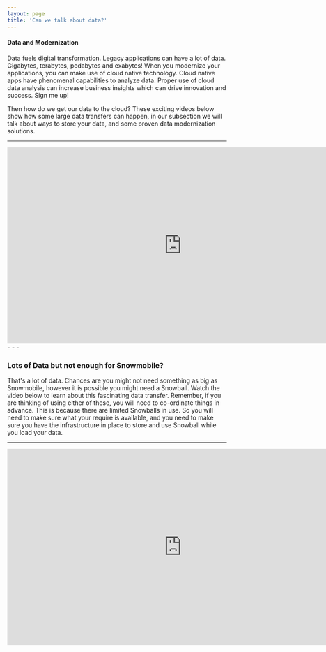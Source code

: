 ```yaml
---
layout: page
title: 'Can we talk about data?'
---
```


#### Data and Modernization

Data fuels digital transformation. Legacy applications can have a lot of data. Gigabytes, terabytes, pedabytes and exabytes! When you modernize your applications, you can make use of cloud native technology. Cloud native apps have phenomenal capabilities to analyze data. Proper use of cloud data analysis can increase business insights which can drive innovation and success. Sign me up!

Then how do we get our data to the cloud? These exciting videos below show how some large data transfers can happen, in our subsection we will talk about ways to store your data, and some proven data modernization solutions.    

<hr />
<iframe width='800' height='450' src="https://www.youtube.com/embed/8vQmTZTq7nw" frameborder="0" allowfullscreen></iframe>
- - -

### Lots of Data but not enough for Snowmobile?

That's a lot of data. Chances are you might not need something as big as Snowmobile, however it is possible you might need a Snowball. Watch the video below to learn about this fascinating data transfer. Remember, if you are thinking of using either of these, you will need to co-ordinate things in advance. This is because there are limited Snowballs in use. So you will need to make sure what your require is available, and you need to make sure you have the infrastructure in place to store and use Snowball while you load your data.  
<hr />
<iframe width='800' height='450' src="https://www.youtube.com/embed/H3_ZqnqLyVo" frameborder="0" allowfullscreen></iframe>

</br>
